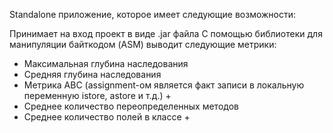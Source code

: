Standalone приложение, которое имеет следующие возможности:

Принимает на вход проект в виде .jar файла
С помощью библиотеки для манипуляции байткодом (ASM) выводит следующие метрики:
* Максимальная глубина наследования
* Средняя глубина наследования
* Метрика ABC (assignment-ом является факт записи в локальную переменную istore, astore и т.д.) +
* Среднее количество переопределенных методов
* Среднее количество полей в классе +

